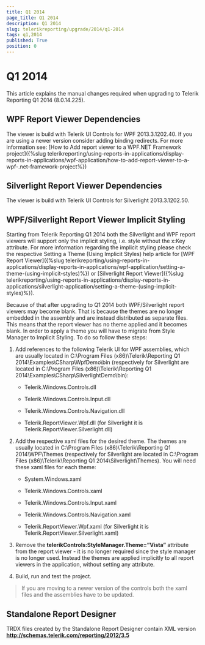 ```yaml
---
title: Q1 2014
page_title: Q1 2014 
description: Q1 2014
slug: telerikreporting/upgrade/2014/q1-2014
tags: q1,2014
published: True
position: 0
---
```


# Q1 2014



This article explains the manual changes required when upgrading to Telerik Reporting Q1 2014 (8.0.14.225).

## WPF Report Viewer Dependencies

The viewer is build with Telerik UI Controls for WPF 2013.3.1202.40. If you are using a newer version consider adding binding redirects. For more information see:           [How to Add report viewer to a WPF.NET Framework project]({%slug telerikreporting/using-reports-in-applications/display-reports-in-applications/wpf-application/how-to-add-report-viewer-to-a-wpf-.net-framework-project%})

## Silverlight Report Viewer Dependencies

The viewer is build with Telerik UI Controls for Silverlight 2013.3.1202.50.         

## WPF/Silverlight Report Viewer Implicit Styling

Starting from Telerik Reporting Q1 2014 both the Silverlight and WPF report viewers will support only the implicit styling, i.e. style without the x:Key attribute. For more information regarding the implicit styling please check the respective Setting a Theme (Using Implicit Styles) help article for [WPF Report Viewer]({%slug telerikreporting/using-reports-in-applications/display-reports-in-applications/wpf-application/setting-a-theme-(using-implicit-styles)%}) or [Silverlight Report Viewer]({%slug telerikreporting/using-reports-in-applications/display-reports-in-applications/silverlight-application/setting-a-theme-(using-implicit-styles)%}).         

Because of that after upgrading to Q1 2014 both WPF/Silverlight report viewers may become blank. That is because the themes are no longer embedded in the assembly and are instead distributed as separate files. This means that the report viewer has no theme applied and it becomes blank. In order to apply a theme you will have to migrate from Style Manager to Implicit Styling. To do so follow these steps:         

1. Add references to the following Telerik UI for WPF assemblies, which are usually located in C:\Program Files (x86)\Telerik\Reporting Q1 2014\Examples\CSharp\WpfDemo\bin (respectively for Silverlight are located in C:\Program Files (x86)\Telerik\Reporting Q1 2014\Examples\CSharp\SilverlightDemo\bin):             

   + Telerik.Windows.Controls.dll                 

   + Telerik.Windows.Controls.Input.dll                 

   + Telerik.Windows.Controls.Navigation.dll                 

   + Telerik.ReportViewer.Wpf.dll (for Silverlight it is Telerik.ReportViewer.Silverlight.dll)                 

1. Add the respective xaml files for the desired theme. The themes are usually located in C:\Program Files (x86)\Telerik\Reporting Q1 2014\WPF\Themes (respectively for Silverlight are located in C:\Program Files (x86)\Telerik\Reporting Q1 2014\Silverlight\Themes). You will need these xaml files for each theme:             

   + System.Windows.xaml                 

   + Telerik.Windows.Controls.xaml                 

   + Telerik.Windows.Controls.Input.xaml                 

   + Telerik.Windows.Controls.Navigation.xaml                 

   + Telerik.ReportViewer.Wpf.xaml (for Silverlight it is Telerik.ReportViewer.Silverlight.xaml)                 

1. Remove the __telerikControls:StyleManager.Theme=”Vista”__ attribute from the report viewer - it is no longer required since the style manager is no longer used. Instead the themes are applied implicitly to all report viewers in the application, without setting any attribute.             

1. Build, run and test the project.             

> If you are moving to a newer version of the controls both the xaml files and the assemblies have to be updated.           


## Standalone Report Designer

TRDX files created by the Standalone Report Designer contain XML version __http://schemas.telerik.com/reporting/2012/3.5__

